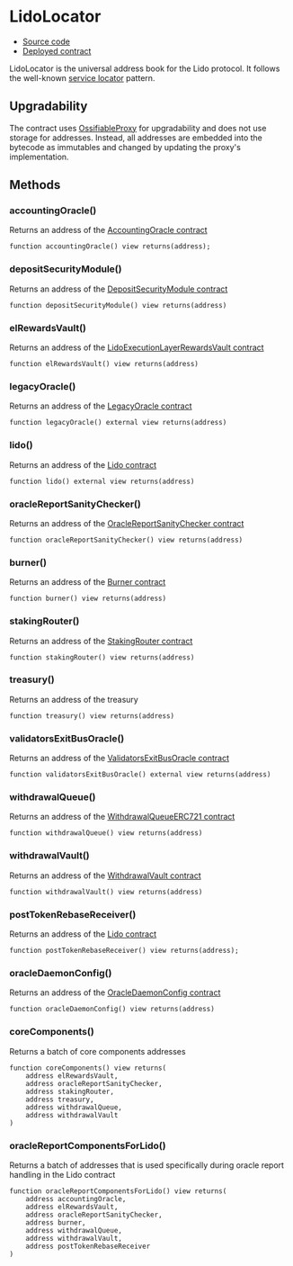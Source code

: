 # LidoLocator

- [Source code](https://github.com/lidofinance/lido-dao/blob/master/contracts/0.8.9/LidoLocator.sol)
- [Deployed contract](https://etherscan.io/address/0xC1d0b3DE6792Bf6b4b37EccdcC24e45978Cfd2Eb)

LidoLocator is the universal address book for the Lido protocol.
It follows the well-known [service locator](https://en.wikipedia.org/wiki/Service_locator_pattern) pattern.

## Upgradability

The contract uses [OssifiableProxy](./ossifiable-proxy.md) for upgradability and
does not use storage for addresses. Instead, all addresses are embedded into the bytecode as
immutables and changed by updating the proxy's implementation.

## Methods

### accountingOracle()

Returns an address of the [AccountingOracle contract](./accounting-oracle.md)

```sol
function accountingOracle() view returns(address);
```

### depositSecurityModule()

Returns an address of the [DepositSecurityModule contract](./deposit-security-module.md)

```sol
function depositSecurityModule() view returns(address)
```

### elRewardsVault()

Returns an address of the [LidoExecutionLayerRewardsVault contract](./lido-execution-layer-rewards-vault.md)

```sol
function elRewardsVault() view returns(address)
```

### legacyOracle()

Returns an address of the [LegacyOracle contract](./legacy-oracle.md)

```sol
function legacyOracle() external view returns(address)
```

### lido()

Returns an address of the [Lido contract](./lido.md)

```sol
function lido() external view returns(address)
```

### oracleReportSanityChecker()

Returns an address of the [OracleReportSanityChecker contract](./oracle-report-sanity-checker.md)

```sol
function oracleReportSanityChecker() view returns(address)
```

### burner()

Returns an address of the [Burner contract](./burner.md)

```sol
function burner() view returns(address)
```

### stakingRouter()

Returns an address of the [StakingRouter contract](./staking-router.md)

```sol
function stakingRouter() view returns(address)
```

### treasury()

Returns an address of the treasury

```sol
function treasury() view returns(address)
```

### validatorsExitBusOracle()

Returns an address of the [ValidatorsExitBusOracle contract](./validators-exit-bus-oracle.md)

```sol
function validatorsExitBusOracle() external view returns(address)
```

### withdrawalQueue()

Returns an address of the [WithdrawalQueueERC721 contract](./withdrawal-queue-erc721.md)

```sol
function withdrawalQueue() view returns(address)
```

### withdrawalVault()

Returns an address of the [WithdrawalVault contract](./withdrawal-vault.md)

```sol
function withdrawalVault() view returns(address)
```

### postTokenRebaseReceiver()

Returns an address of the [Lido contract](./lido.md)

```sol
function postTokenRebaseReceiver() view returns(address);
```

### oracleDaemonConfig()

Returns an address of the [OracleDaemonConfig contract](./oracle-daemon-config.md)

```sol
function oracleDaemonConfig() view returns(address)
```

### coreComponents()

Returns a batch of core components addresses

```sol
function coreComponents() view returns(
    address elRewardsVault,
    address oracleReportSanityChecker,
    address stakingRouter,
    address treasury,
    address withdrawalQueue,
    address withdrawalVault
)
```

### oracleReportComponentsForLido()

Returns a batch of addresses that is used specifically during oracle report handling in the Lido contract

```sol
function oracleReportComponentsForLido() view returns(
    address accountingOracle,
    address elRewardsVault,
    address oracleReportSanityChecker,
    address burner,
    address withdrawalQueue,
    address withdrawalVault,
    address postTokenRebaseReceiver
)
```
